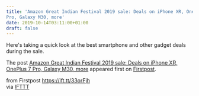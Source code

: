 ```yaml
---
title: 'Amazon Great Indian Festival 2019 sale: Deals on iPhone XR, OnePlus 7
Pro, Galaxy M30, more'
date: 2019-10-14T03:11:00+01:00
draft: false
---
```


Here's taking a quick look at the best smartphone and other gadget deals during the sale.

The post [Amazon Great Indian Festival 2019 sale: Deals on iPhone XR, OnePlus 7 Pro, Galaxy M30, more](http://www.firstpost.com/tech/news-analysis/amazon-great-indian-festival-2019-sale-deals-on-iphone-xr-oneplus-7-pro-galaxy-m30-more-7490901.html) appeared first on [Firstpost](http://www.firstpost.com).

  
  
from Firstpost https://ift.tt/33orFjh  
via [IFTTT](https://ifttt.com/?ref=da&site=blogger)